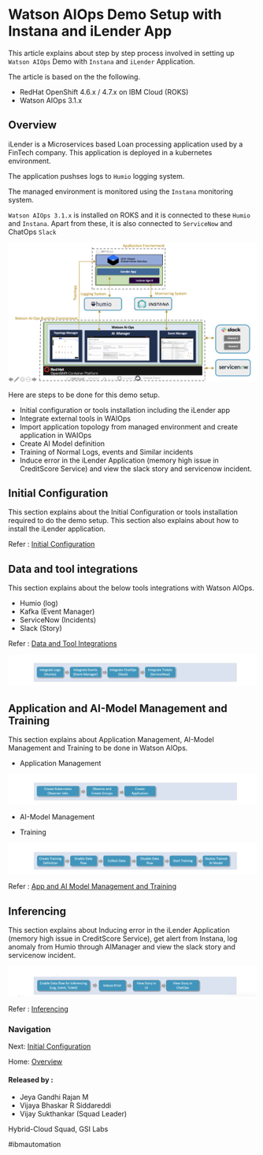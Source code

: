 # Watson AIOps Demo Setup with Instana and iLender App

This article explains about step by step process involved in setting up `Watson AIOps` Demo with `Instana` and `iLender` Application.

The article is based on the the following.

- RedHat OpenShift 4.6.x / 4.7.x on IBM Cloud (ROKS)
- Watson AIOps 3.1.x

## Overview

iLender is a Microservices based Loan processing application used by a FinTech company. This application is deployed in a kubernetes environment. 

The application pushses logs to `Humio` logging system. 

The managed environment is monitored using the `Instana` monitoring system.

`Watson AIOps 3.1.x` is installed on ROKS and it is connected to these `Humio` and `Instana`. Apart from these, it is also connected to `ServiceNow` and ChatOps `Slack`

<img src="images/architecture.png">

Here are steps to be done for this demo setup.

- Initial configuration or tools installation including the iLender app 
- Integrate external tools in WAIOps
- Import application topology from managed environment and create application in WAIOps
- Create AI Model definition
- Training of Normal Logs, events and Similar incidents
- Induce error in the iLender Application (memory high issue in CreditScore Service) and view the slack story and servicenow incident.


## Initial Configuration

This section explains about the Initial Configuration or tools installation required to do the demo setup. This section also explains about how to install the iLender application.

Refer : [Initial Configuration](https://community.ibm.com/community/user/aiops/blogs/jeya-gandhi-rajan-m1/2021/09/21/waiops-ins-ilender-2-initial-configuration)

## Data and tool integrations

This section explains about the below tools integrations with Watson AIOps.

- Humio (log)
- Kafka (Event Manager)
- ServiceNow (Incidents)
- Slack (Story)

Refer : [Data and Tool Integrations](https://community.ibm.com/community/user/aiops/blogs/jeya-gandhi-rajan-m1/2021/09/21/waiops-ins-ilender-3-data-tool-integration)

<img src="images/integration.png">


## Application and AI-Model Management and Training

This section explains about Application Management, AI-Model Management and Training to be done in Watson AIOps.

- Application Management
<img src="images/app-management.png">

- AI-Model Management

- Training
<img src="images/training.png">

Refer : [App and AI Model Management and Training](https://community.ibm.com/community/user/aiops/blogs/jeya-gandhi-rajan-m1/2021/09/21/waiops-ins-ilender-4-app-aimodel-training)

## Inferencing

This section explains about Inducing error in the iLender Application (memory high issue in CreditScore Service), get alert from Instana, log anomaly from Humio through AIManager and view the slack story and servicenow incident.

<img src="images/inferencing.png">


Refer : [Inferencing](https://community.ibm.com/community/user/aiops/blogs/jeya-gandhi-rajan-m1/2021/09/21/waiops-ins-ilender-5-inferencing)


### Navigation

Next: [Initial Configuration](https://community.ibm.com/community/user/aiops/blogs/jeya-gandhi-rajan-m1/2021/09/21/waiops-ins-ilender-2-initial-configuration)

Home: [Overview](https://community.ibm.com/community/user/aiops/blogs/jeya-gandhi-rajan-m1/2021/09/21/waiops-ins-ilender-1-overview)


#### Released by :
- Jeya Gandhi Rajan M
- Vijaya Bhaskar R Siddareddi
- Vijay Sukthankar (Squad Leader)

Hybrid-Cloud Squad, GSI Labs

#ibmautomation

